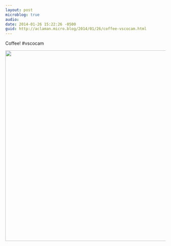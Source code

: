 ```yaml
---
layout: post
microblog: true
audio: 
date: 2014-01-26 15:22:26 -0500
guid: http://aclaman.micro.blog/2014/01/26/coffee-vscocam.html
---
```

Coffee! #vscocam

<img src="http://micro.alexclaman.com/uploads/2018/def14bf38e.jpg" width="600" height="600" />
